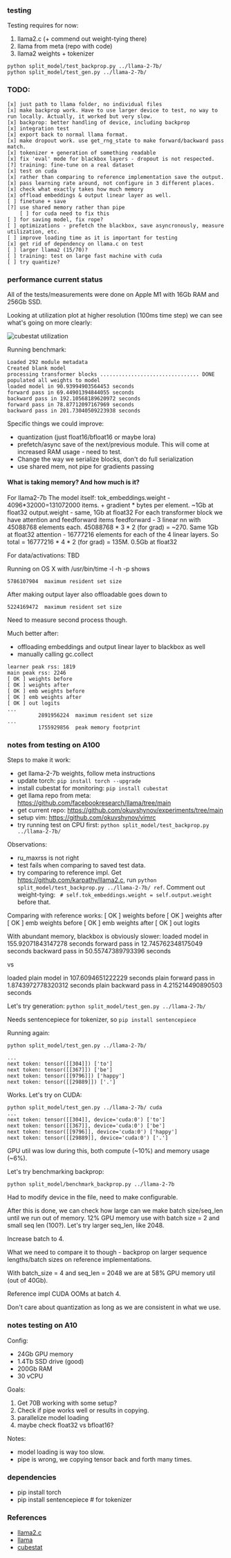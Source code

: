### testing 

Testing requires for now:
1. llama2.c (+ commend out weight-tying there)
2. llama from meta (repo with code)
3. llama2 weights + tokenizer

```
python split_model/test_backprop.py ../llama-2-7b/
python split_model/test_gen.py ../llama-2-7b/

```

### TODO:
```
[x] just path to llama folder, no individual files
[x] make backprop work. Have to use larger device to test, no way to run locally. Actually, it worked but very slow.
[x] backprop: better handling of device, including backprop
[x] integration test
[x] export back to normal llama format.
[x] make dropout work. use get_rng_state to make forward/backward pass match.
[x] tokenizer + generation of something readable
[x] fix 'eval' mode for blackbox layers - dropout is not respected.
[?] training: fine-tune on a real dataset
[x] test on cuda
[x] rather than comparing to reference implementation save the output.
[x] pass learning rate around, not configure in 3 different places.
[x] check what exactly takes how much memory
[x] offload embeddings & output linear layer as well.
[ ] finetune + save
[?] use shared memory rather than pipe
    [ ] for cuda need to fix this
[ ] for saving model, fix rope?
[ ] optimizations - prefetch the blackbox, save asyncronously, measure utilization, etc.
[ ] improve loading time as it is important for testing
[x] get rid of dependency on llama.c on test 
[ ] larger llama2 (15/70)?
[ ] training: test on large fast machine with cuda
[ ] try quantize?
```

### performance current status

All of the tests/measurements were done on Apple M1 with 16Gb RAM and 256Gb SSD.

Looking at utilization plot at higher resolution (100ms time step) we can see what's going on more clearly:

![cubestat utilization](static/backprop_hires.png)

Running benchmark:
```
Loaded 292 module metadata
Created blank model
processing transformer blocks ................................ DONE
populated all weights to model
loaded model in 90.93994903564453 seconds
forward pass in 69.44901394844055 seconds
backward pass in 192.10568189620972 seconds
forward pass in 78.87712097167969 seconds
backward pass in 201.73040509223938 seconds
```

Specific things we could improve:
* quantization (just float16/bfloat16 or maybe lora)
* prefetch/async save of the next/previous module. This will come at increased RAM usage - need to test.
* Change the way we serialize blocks, don't do full serialization
* use shared mem, not pipe for gradients passing

#### What is taking memory? And how much is it?

For llama2-7b
The model itself:
tok_embeddings.weight - 4096*32000=131072000 items. + gradient * bytes per element. ~1Gb at float32
output.weight - same, 1Gb at float32
For each transformer block we have attention and feedforward items
feedforward - 3 linear nn with 45088768 elements each. 45088768 * 3 * 2 (for grad) = ~270. Same 1Gb at float32
attention - 16777216 elements for each of the 4 linear layers. So total = 16777216 * 4 * 2 (for grad) = 135M. 0.5Gb at float32

For data/activations: TBD

Running on OS X with /usr/bin/time -l -h -p  shows 

```
5786107904  maximum resident set size
```

After making output layer also offloadable goes down to 
```
5224169472  maximum resident set size
```

Need to measure second process though.

Much better after:
* offloading embeddings and output linear layer to blackbox as well
* manually calling gc.collect

```
learner peak rss: 1819
main peak rss: 2246
[ OK ] weights before
[ OK ] weights after
[ OK ] emb weights before
[ OK ] emb weights after
[ OK ] out logits
...
          2891956224  maximum resident set size
...
          1755929856  peak memory footprint
```




### notes from testing on A100

Steps to make it work:

* get llama-2-7b weights, follow meta instructions
* update torch: ```pip install torch --upgrade```
* install cubestat for monitoring: ```pip install cubestat```
* get llama repo from meta: https://github.com/facebookresearch/llama/tree/main
* get current repo: https://github.com/okuvshynov/experiments/tree/main
* setup vim: https://github.com/okuvshynov/vimrc
* try running test on CPU first: ```python split_model/test_backprop.py ../llama-2-7b/```

Observations:
* ru_maxrss is not right
* test fails when comparing to saved test data.
* try comparing to reference impl. Get https://github.com/karpathy/llama2.c, run ```python split_model/test_backprop.py ../llama-2-7b/ ref```. Comment out weight-tying: ``` # self.tok_embeddings.weight = self.output.weight``` before that.

Comparing with reference works:
[ OK ] weights before
[ OK ] weights after
[ OK ] emb weights before
[ OK ] emb weights after
[ OK ] out logits

With abundant memory, blackbox is obviously slower: 
loaded model in 155.92071843147278 seconds
forward pass in 12.745762348175049 seconds
backward pass in 50.55747389793396 seconds

vs 

loaded plain model in 107.6094651222229 seconds
plain forward pass in 1.8743972778320312 seconds
plain backward pass in 4.215214490890503 seconds

Let's try generation:
```python split_model/test_gen.py ../llama-2-7b/```

Needs sentencepiece for tokenizer, so ```pip install sentencepiece```

Running again:
```
python split_model/test_gen.py ../llama-2-7b/

...
next token: tensor([[304]]) ['to']
next token: tensor([[367]]) ['be']
next token: tensor([[9796]]) ['happy']
next token: tensor([[29889]]) ['.']
```

Works. Let's try on CUDA:
```
python split_model/test_gen.py ../llama-2-7b/ cuda
...
next token: tensor([[304]], device='cuda:0') ['to']
next token: tensor([[367]], device='cuda:0') ['be']
next token: tensor([[9796]], device='cuda:0') ['happy']
next token: tensor([[29889]], device='cuda:0') ['.']
```

GPU util was low during this, both compute (~10%) and memory usage (~6%).

Let's try benchmarking backprop:

```
python split_model/benchmark_backprop.py ../llama-2-7b
```

Had to modify device in the file, need to make configurable.

After this is done, we can check how large can we make batch size/seq_len until we run out of memory.
12% GPU memory use with batch size = 2 and small seq len (100?). 
Let's try larger seq_len, like 2048. 

Increase batch to 4.

What we need to compare it to though - backprop on larger sequence lengths/batch sizes on reference implementations.

With batch_size = 4 and seq_len = 2048 we are at 58% GPU memory util (out of 40Gb). 

Reference impl CUDA OOMs at batch 4.

Don't care about quantization as long as we are consistent in what we use.

### notes testing on A10

Config:
* 24Gb GPU memory
* 1.4Tb SSD drive (good)
* 200Gb RAM
* 30 vCPU

Goals:
1. Get 70B working with some setup?
2. Check if pipe works well or results in copying.
3. parallelize model loading
4. maybe check float32 vs bfloat16?

Notes:
* model loading is way too slow.
* pipe is wrong, we copying tensor back and forth many times.

### dependencies
* pip install torch
* pip install sentencepiece # for tokenizer

### References
* [llama2.c](https://github.com/karpathy/llama2.c)
* [llama](https://github.com/facebookresearch/llama)
* [cubestat](https://github.com/okuvshynov/cubestat)
